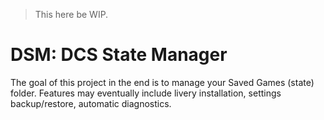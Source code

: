 > This here be WIP.

# DSM: DCS State Manager
The goal of this project in the end is to manage your Saved Games (state) folder.
Features may eventually include livery installation, settings backup/restore, automatic diagnostics.
